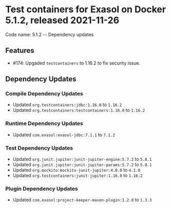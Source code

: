 # Test containers for Exasol on Docker 5.1.2, released 2021-11-26

Code name: 5.1.2 -- Dependency updates

## Features

* #174: Upgaded `testcontainers` to 1.16.2 to fix security issue.

## Dependency Updates

### Compile Dependency Updates

* Updated `org.testcontainers:jdbc:1.16.0` to `1.16.2`
* Updated `org.testcontainers:testcontainers:1.16.0` to `1.16.2`

### Runtime Dependency Updates

* Updated `com.exasol:exasol-jdbc:7.1.1` to `7.1.2`

### Test Dependency Updates

* Updated `org.junit.jupiter:junit-jupiter-engine:5.7.2` to `5.8.1`
* Updated `org.junit.jupiter:junit-jupiter-params:5.7.2` to `5.8.1`
* Updated `org.mockito:mockito-junit-jupiter:4.0.0` to `4.1.0`
* Updated `org.testcontainers:junit-jupiter:1.16.0` to `1.16.2`

### Plugin Dependency Updates

* Updated `com.exasol:project-keeper-maven-plugin:1.2.0` to `1.3.3`

